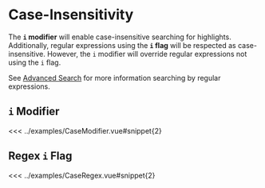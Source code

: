 # Case-Insensitivity

The **`i` modifier** will enable case-insensitive searching for highlights. Additionally, regular expressions using the **`i` flag** will be respected as case-insensitive. However, the `i` modifier will override regular expressions not using the `i` flag.

See [Advanced Search](./advanced-search.md) for more information searching by regular expressions.

## `i` Modifier

<<< ../examples/CaseModifier.vue#snippet{2}

<preview-container>
  <CaseModifier />
</preview-container>

## Regex `i` Flag

<<< ../examples/CaseRegex.vue#snippet{2}

<preview-container>
  <CaseRegex />
</preview-container>

<script setup>
import CaseModifier from '../examples/CaseModifier.vue';
import CaseRegex from '../examples/CaseRegex.vue';
</script>

